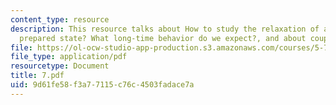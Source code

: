 ```yaml
---
content_type: resource
description: This resource talks about How to study the relaxation of an initially
  prepared state? What long-time behavior do we expect?, and about coupling to continuum.
file: https://ol-ocw-studio-app-production.s3.amazonaws.com/courses/5-74-introductory-quantum-mechanics-ii-spring-2004/9d61fe58f3a77115c76c4503fadace7a_7.pdf
file_type: application/pdf
resourcetype: Document
title: 7.pdf
uid: 9d61fe58-f3a7-7115-c76c-4503fadace7a
---
```

